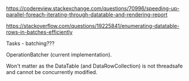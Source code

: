 https://codereview.stackexchange.com/questions/70996/speeding-up-parallel-foreach-iterating-through-datatable-and-rendering-report

https://stackoverflow.com/questions/19225841/enumerating-datatable-rows-in-batches-efficiently

Tasks - batching???

OperationBatcher (current implementation).

Won't matter as the DataTable (and DataRowCollection) is not threadsafe and cannot be concurrently modified.